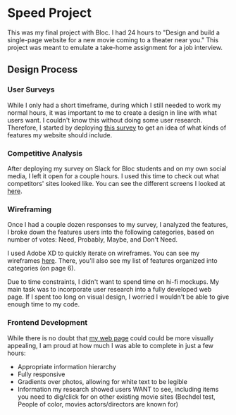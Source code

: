# Speed Project

This was my final project with Bloc. I had 24 hours to "Design and build a single-page website for a new movie coming to a theater near you."  This project was meant to emulate a take-home assignment for a job interview.

## Design Process

### User Surveys

While I only had a short timeframe, during which I still needed to work my normal hours, it was important to me to create a design in line with what users want. I couldn't know this without doing some user research. Therefore, I started by deploying [this survey](https://forms.gle/ho9E5WS91aQFVT8i7) to get an idea of what kinds of features my website should include.


### Competitive Analysis
After deploying my survey on Slack for Bloc students and on my own social media, I left it open for a couple hours. I used this time to check out what competitors' sites looked like. You can see the different screens I looked at [here](https://docs.google.com/document/d/1raw5CCl-2ZZ0JvSlBs0odOqBT_o5O8Y3sd-JeM3oq_E/edit?usp=sharing).


### Wireframing
Once I had a couple dozen responses to my survey, I analyzed the features, I broke down the features users into the following categories, based on number of votes: Need, Probably, Maybe, and Don't Need.

I used Adobe XD to quickly iterate on wireframes.  You can see my wireframes [here](https://xd.adobe.com/view/297baf6b-a98c-4a51-62fe-bb574508de6d-5f4a/). There, you'll also see my list of features organized into categories (on page 6).

Due to time constraints, I didn't want to spend time on hi-fi mockups. My main task was to incorporate user research into a fully developed web page. If I spent too long on visual design, I worried I wouldn't be able to give enough time to my code.

### Frontend Development
While there is no doubt that [my web page](https://thisisnataliessn.github.io/movie-site/) could could be more visually appealing, I am proud at how much I was able to complete in just a few hours:
* Appropriate information hierarchy
* Fully responsive
* Gradients over photos, allowing for white text to be legible
* Information my research showed users WANT to see, including items you need to dig/click for on other existing movie sites (Bechdel test, People of color, movies actors/directors are known for)

